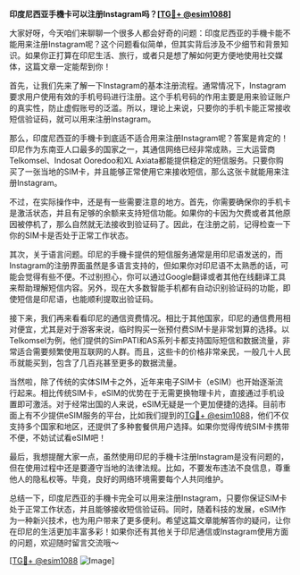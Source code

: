 **印度尼西亚手機卡可以注册Instagram吗？[[TG💪+ @esim1088](https://t.me/s/esim1088)]**

大家好呀，今天咱们来聊聊一个很多人都会好奇的问题：印度尼西亚的手機卡能不能用来注册Instagram呢？这个问题看似简单，但其实背后涉及不少细节和背景知识。如果你正打算在印尼生活、旅行，或者只是想了解如何更方便地使用社交媒体，这篇文章一定能帮到你！

首先，让我们先来了解一下Instagram的基本注册流程。通常情况下，Instagram要求用户使用有效的手机号码进行注册。这个手机号码的作用主要是用来验证账户的真实性，防止虚假账号的泛滥。所以，理论上来说，只要你的手机卡能正常接收短信验证码，就可以用来注册Instagram。

那么，印度尼西亚的手機卡到底适不适合用来注册Instagram呢？答案是肯定的！印尼作为东南亚人口最多的国家之一，其通信网络已经非常成熟，三大运营商Telkomsel、Indosat Ooredoo和XL Axiata都能提供稳定的短信服务。只要你购买了一张当地的SIM卡，并且能够正常使用它来接收短信，那么这张卡就能用来注册Instagram。

不过，在实际操作中，还是有一些需要注意的地方。首先，你需要确保你的手机卡是激活状态，并且有足够的余额来支持短信功能。如果你的卡因为欠费或者其他原因被停机了，那么自然就无法接收到验证码了。因此，在注册之前，记得检查一下你的SIM卡是否处于正常工作状态。

其次，关于语言问题。印尼的手機卡提供的短信服务通常是用印尼语发送的，而Instagram的注册界面虽然是多语言支持的，但如果你对印尼语不太熟悉的话，可能会觉得有些不便。不过别担心，你可以通过Google翻译或者其他在线翻译工具来帮助理解短信内容。另外，现在大多数智能手机都有自动识别验证码的功能，即使短信是印尼语，也能顺利提取出验证码。

接下来，我们再来看看印尼的通信资费情况。相比于其他国家，印尼的通信费用相对便宜，尤其是对于游客来说，临时购买一张预付费SIM卡是非常划算的选择。以Telkomsel为例，他们提供的SimPATI和AS系列卡都支持国际短信和数据流量，非常适合需要频繁使用互联网的人群。而且，这些卡的价格非常亲民，一般几十人民币就能买到，包含了几百兆甚至更多的数据流量。

当然啦，除了传统的实体SIM卡之外，近年来电子SIM卡（eSIM）也开始逐渐流行起来。相比传统SIM卡，eSIM的优势在于无需更换物理卡片，直接通过手机设置即可激活。对于经常出国的人来说，eSIM无疑是一个更加便捷的选择。目前市面上有不少提供eSIM服务的平台，比如我们提到的[TG💪+ @esim1088](https://t.me/s/esim1088)，他们不仅支持多个国家和地区，还提供了多种套餐供用户选择。如果你觉得传统SIM卡携带不便，不妨试试看eSIM吧！

最后，我想提醒大家一点，虽然使用印尼的手機卡注册Instagram是没有问题的，但在使用过程中还是要遵守当地的法律法规。比如，不要发布违法不良信息，尊重他人的隐私权等。毕竟，良好的网络环境需要每个人共同维护。

总结一下，印度尼西亚的手機卡完全可以用来注册Instagram，只要你保证SIM卡处于正常工作状态，并且能够接收短信验证码。同时，随着科技的发展，eSIM作为一种新兴技术，也为用户带来了更多便利。希望这篇文章能解答你的疑问，让你在印尼的生活更加丰富多彩！如果你还有其他关于印尼通信或Instagram使用方面的问题，欢迎随时留言交流哦～

[[TG💪+ @esim1088](https://t.me/s/esim1088) ![Image](https://i.postimg.cc/4NQfJmqS/Snipaste-2025-05-13-00-14-12.png)]